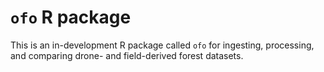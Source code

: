 # `ofo` R package

This is an in-development R package called `ofo` for ingesting, processing, and comparing drone- and field-derived forest datasets.
